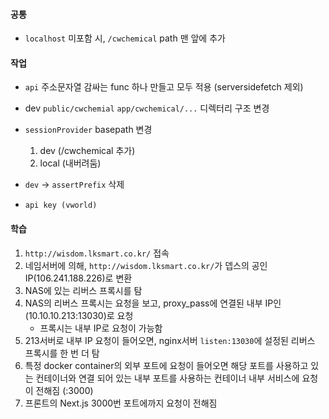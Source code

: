 
#### 공통
- `localhost` 미포함 시, `/cwchemical` path 맨 앞에 추가

#### 작업

- `api` 주소문자열 감싸는 func 하나 만들고 모두 적용 (serversidefetch 제외)
- dev `public/cwchemial` `app/cwchemical/...` 디렉터리 구조 변경
- `sessionProvider` basepath 변경
	1. dev (/cwchemical 추가)
	2. local (내버려둠)

- `dev` -> `assertPrefix` 삭제
- `api key (vworld)`

#### 학습

1. `http://wisdom.lksmart.co.kr/` 접속
2. 네임서버에 의해, `http://wisdom.lksmart.co.kr/`가 뎁스의 공인 IP(106.241.188.226)로 변환
3. NAS에 있는 리버스 프록시를 탐
4. NAS의 리버스 프록시는 요청을 보고, proxy_pass에 연결된 내부 IP인 (10.10.10.213:13030)로 요청
	- 프록시는 내부 IP로 요청이 가능함
5. 213서버로 내부 IP 요청이 들어오면, nginx서버 `listen:13030`에 설정된 리버스 프록시를 한 번 더 탐
6. 특정 docker container의 외부 포트에 요청이 들어오면 해당 포트를 사용하고 있는 컨테이너와 연결 되어 있는 내부 포트를 사용하는 컨테이너 내부 서비스에 요청이 전해짐 (:3000)
7. 프론트의 Next.js 3000번 포트에까지 요청이 전해짐
